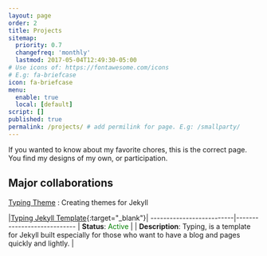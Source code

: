 ```yaml
---
layout: page
order: 2
title: Projects
sitemap:
  priority: 0.7
  changefreq: 'monthly'
  lastmod: 2017-05-04T12:49:30-05:00
# Use icons of: https://fontawesome.com/icons
# E.g: fa-briefcase
icon: fa-briefcase
menu:
  enable: true
  local: [default]
script: []
published: true
permalink: /projects/ # add permilink for page. E.g: /smallparty/
---
```

 
If you wanted to know about my favorite chores, this is the correct page. You find my designs of my own, or participation.

## Major collaborations

[Typing Theme](https://github.com/williamcanin/typing-jekyll-template) : Creating themes for Jekyll


|[Typing Jekyll Template](https://github.com/williamcanin/typing-jekyll-template){:target="_blank"}|
--------------------------|----------------------------
| **Status**: <label style="color:green;">Active</label> |
| **Description**: Typing, is a template for Jekyll built especially for those who want to have a blog and pages quickly and lightly. |
